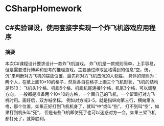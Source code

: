 # CSharpHomework
## C#实验课设，使用套接字实现一个炸飞机游戏应用程序
### 摘要
  本次C#课程设计要求设计一款炸飞机游戏。
炸飞机是一款规则简单，上手容易，但是需要进行博弈和思考的推理游戏，主要通过炸取区格得到的信息“空，伤，沉”来判断对方飞机的摆放位置，最先将对方飞机击沉的人获胜。
	具体的规则为：
两个人，在纸上画10*10的格子，然后各自在格子上画三个飞机形状，飞机的结构是1513： 飞机头1个格、机翅5个格、机翅机尾连接1个格，机尾3个格，可以调整方向。
  一般都是准备两个10×10的方格，一个画自己的飞机，一个留着打对方飞机时用。画好后，双方喊坐标。
  例如对方喊3-5，就是指纵向第三行，横向第五格，那个位置，如果正好打到飞机机身了，就叫“中”或叫“伤”， 打不到叫“空”，如果打到机头叫“死”， 但是有些飞机即使死了也可以迷惑对方一会，如果三架飞机都打死了，就算胜利。
